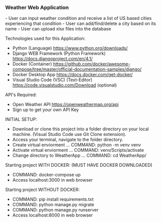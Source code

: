 <h3>Weather Web Application</h3>
- User can input weather condition and receive a list of US based cities experiencing that condition
- User can add/find/delete a city based on its name
- User can upload xlsx files into the database

Technologies used for this Application:
- Python (Language) https://www.python.org/downloads/
- Django WEB Framework (Python Framework) https://docs.djangoproject.com/en/4.1/
- Docker (Container) https://github.com/docker/awesome-compose/tree/master/official-documentation-samples/django/
- Docker Desktop App https://docs.docker.com/get-docker/
- Visual Studio Code (VSC) (Text-Editor) https://code.visualstudio.com/Download (optional)

API's Required:
- Open Weather API https://openweathermap.org/api
- Sign up to get your own API Key

INITIAL SETUP:
- Download or clone this project into a folder directory on your local machine. (Visual Studio Code use Git Clone extension).
- Access your terminal, navigate to the folder directory.
- Create virtual enviorment  ...  COMMAND: python -m venv venv
- Activate virtual enviorment ... COMMAND: venv/Scripts/activate 
- Change directory to WeatherApp ... COMMAND: cd WeatherApp/

Starting project WITH DOCKER: (MUST HAVE DOCKER DOWNLOADED)
- COMMAND: docker-compose up
- Access localhost:3000 in web browser

Starting project WITHOUT DOCKER:
- COMMAND: pip install requirements.txt
- COMMAND: python manage.py migrate
- COMMAND: python manage.py runserver
- Access localhost:8000 in web browser
